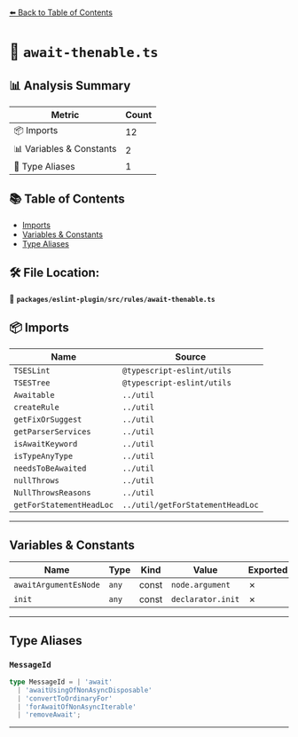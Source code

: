 [⬅️ Back to Table of Contents](../../../../index.md)

# 📄 `await-thenable.ts`

## 📊 Analysis Summary

| Metric | Count |
|--------|-------|
| 📦 Imports | 12 |
| 📊 Variables & Constants | 2 |
| 📑 Type Aliases | 1 |

## 📚 Table of Contents

- [Imports](#imports)
- [Variables & Constants](#variables-constants)
- [Type Aliases](#type-aliases)

## 🛠️ File Location:
📂 **`packages/eslint-plugin/src/rules/await-thenable.ts`**

## 📦 Imports

| Name | Source |
|------|--------|
| `TSESLint` | `@typescript-eslint/utils` |
| `TSESTree` | `@typescript-eslint/utils` |
| `Awaitable` | `../util` |
| `createRule` | `../util` |
| `getFixOrSuggest` | `../util` |
| `getParserServices` | `../util` |
| `isAwaitKeyword` | `../util` |
| `isTypeAnyType` | `../util` |
| `needsToBeAwaited` | `../util` |
| `nullThrows` | `../util` |
| `NullThrowsReasons` | `../util` |
| `getForStatementHeadLoc` | `../util/getForStatementHeadLoc` |


---

## Variables & Constants

| Name | Type | Kind | Value | Exported |
|------|------|------|-------|----------|
| `awaitArgumentEsNode` | `any` | const | `node.argument` | ✗ |
| `init` | `any` | const | `declarator.init` | ✗ |


---

## Type Aliases

### `MessageId`

```ts
type MessageId = | 'await'
  | 'awaitUsingOfNonAsyncDisposable'
  | 'convertToOrdinaryFor'
  | 'forAwaitOfNonAsyncIterable'
  | 'removeAwait';
```


---